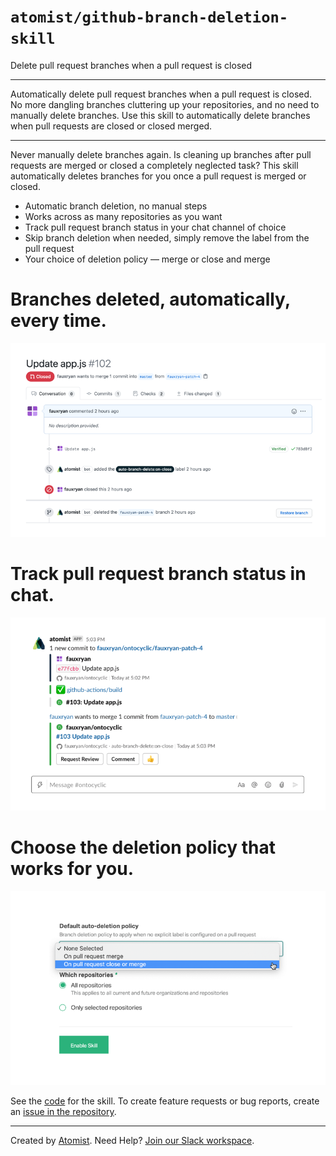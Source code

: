 # `atomist/github-branch-deletion-skill`

<!---atomist-skill-description:start--->

Delete pull request branches when a pull request is closed

<!---atomist-skill-description:end--->

---

<!---atomist-skill-long_description:start--->

Automatically delete pull request branches when a pull request is closed.
No more dangling branches cluttering up your repositories, and no need to manually delete branches.
Use this skill to automatically delete branches when pull requests are closed or closed merged.

<!---atomist-skill-long_description:end--->

---

<!---atomist-skill-readme:start--->

Never manually delete branches again. Is cleaning up branches after pull requests are merged or closed a completely neglected task? This skill automatically deletes branches for you once a pull request is merged or closed.

-   Automatic branch deletion, no manual steps
-   Works across as many repositories as you want
-   Track pull request branch status in your chat channel of choice
-   Skip branch deletion when needed, simply remove the label from the pull request
-   Your choice of deletion policy — merge or close and merge

# Branches deleted, automatically, every time.

![Branch deleted](docs/images/pr-branch-deleted.png)

# Track pull request branch status in chat.

![Branch status in chat](docs/images/branch-status-chat.png)

# Choose the deletion policy that works for you.

![Choose branch deletion policy](docs/images/deletion-policy.png)

See the [code](https://github.com/atomist-skills/github-branch-deletion-skill) for the skill. To create feature requests or bug reports, create an [issue in the repository](https://github.com/atomist-skills/github-branch-deletion-skill/issues).

<!---atomist-skill-readme:end--->

---

Created by [Atomist][atomist].
Need Help? [Join our Slack workspace][slack].

[atomist]: https://atomist.com/ "Atomist - How Teams Deliver Software"
[slack]: https://join.atomist.com/ "Atomist Community Slack"
